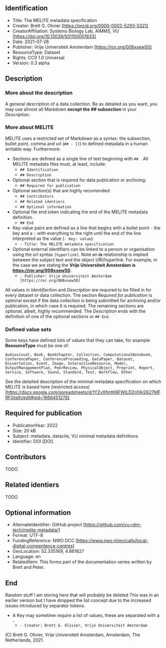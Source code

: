 ## Identification
- Title: The MELITE metadata specification
- Creator: Brett G. Olivier [https://orcid.org/0000-0002-5293-5321]
- CreatorAffiliation: Systems Biology Lab, AIMMS, VU [https://doi.org/10.13039/501100001833]
- Date: 2021-07-28 
- Publisher: Vrije Universiteit Amsterdam [https://ror.org/008xxew50]
- ResourceType: Dataset
- Rights: CC0 1.0 Universal
- Version: 0.3 alpha

## Description
### More about the description
 A general description of a data collection. Be as detailed as you want, you may use almost all Markdown **except the ## subsection** in your *Description*. 

### More about MELITE
MELITE uses a restricted set of Markdown as a syntax: the subsection, bullet point, comma and url (`## - []`) to defined metadata in a human writable way. Furthermore:

- Sections are defined as a single line of text beginning with `## `. All MELITE metadata files must, at least, include:
  - `## Identification`
  - `## Description`
- Optional section that is required for data publication or archiving:
  - `## Required for publication`
- Optional section(s) that are highly recomended:
  - `## Contributors`
  - `## Related identiers`
  - `## Optional information`
- Optional file end token indicating the end of the MELITE metadata definition.
  - `## End`
- Key-value pairs are defined as a line that begins with a bullet point ` - ` the key and a ` : ` with everything to the right until the end of the line  interpreted as the value (`- Key: value`):
  - `- Title: The MELITE metadata specification`
- Optional external identifiers can be linked to a person or organisation using the url syntax `[hyperlink]`. Note an **is** relationship is implied between the subject text and the object URI/hyperlink. For example, in the case we are stating the **Vrije Universiteit Amsterdam is https://ror.org/008xxew50**.
  - `- Publisher: Vrije Universiteit Amsterdam [https://ror.org/008xxew50]`

All values in *Identifaction* and *Description* are required to be filled in for every dataset or data collection. The section *Required for publication* is optional except if the data collection is being submitted for archiving and/or publication, in which case it is required. The remaining sections are optional, albeit, highly recommended. The *Description* ends with the definition of one of the optional sections or `## End`.

### Defined value sets
Some keys have defined lists of values that they can take, for example **ResourceType** must be one of: 

```text
Audiovisual, Book, BookChapter, Collection, ComputationalNotebook, ConferencePaper, ConferenceProceeding, DataPaper, Dataset, Dissertation, Event, Image, InteractiveResource, Model, OutputManagementPlan, PeerReview, PhysicalObject, Preprint, Report, Service, Software, Sound, Standard, Text, Workflow, Other
```

See the detailed description of the minimal metadata specification on which MELITE is based here (restricted access) [https://docs.google.com/spreadsheets/d/1YZvXfmtK8FWILDZnYAI2627MFRFGtsth/edit#gid=1666451278].

## Required for publication
- PublicationYear: 2022
- Size: 20 kB
- Subject: metadata, datacite, VU minimal metadata definitions
- Identifier: DOI [DOI]

## Contributors
TODO

## Related identiers
TODO

## Optional information
- AlternateIdentifier: GitHub project [https://github.com/vu-rdm-tech/melite-metadata/]
- Format: UTF-8
- FundingReference: NWO DCC [https://www.nwo.nl/en/calls/local-digital-compentence-centres]
- GeoLocation: 52.335169, 4.861827
- Language: en
- RelatedItem: This forms part of the documentation series written by Brett and Peter.

## End

Random stuff I am storing here that will probably be deleted
This was in an earlier version but I have dropped the list concept due to the increased issues introduced by separator tokens.
- A Key may sometime require a list of values, these are separated with a ` , `
  - `- Creator: Brett G. Olivier, Vrije Universiteit Amsterdam`

(C) Brett G. Olivier, Vrije Universiteit Amsterdam, Amsterdam, The Netherlands, 2021.
